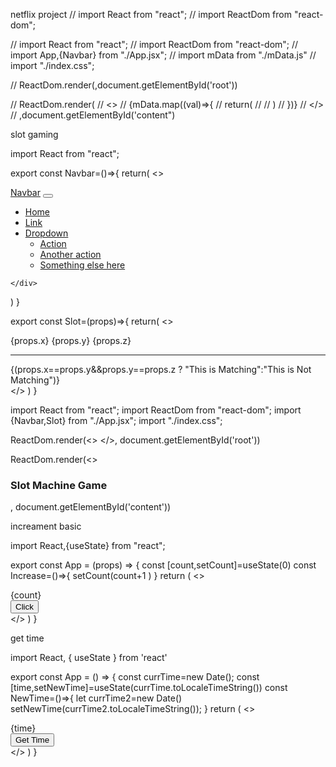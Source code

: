 

netflix project
// import React from "react";
// import ReactDom from "react-dom";

// import React from "react";
// import ReactDom from "react-dom";
// import App,{Navbar} from "./App.jsx";
// import mData from "./mData.js"
// import "./index.css";

// ReactDom.render(<Navbar/>,document.getElementById('root'))

// ReactDom.render(
//     <>
//     {mData.map((val)=>{
//       return(
//           <App key={val.key} imgsrc={val.imgsrc} title={val.title} link={val.link} original={val.original} alt="pic"/>
//       )
//     })}
//     </>
//     ,document.getElementById('content")

slot gaming

import React from "react";

export const Navbar=()=>{
    return(
      <>
      <nav className="navbar navbar-expand-lg navbar-dark bg-dark">
  <div className="container-fluid">
    <a className="navbar-brand" href="#">Navbar</a>
    <button className="navbar-toggler" type="button" data-bs-toggle="collapse" data-bs-target="#navbarSupportedContent" aria-controls="navbarSupportedContent" aria-expanded="false" aria-label="Toggle navigation">
      <span className="navbar-toggler-icon"></span>
    </button>
    <div className="collapse navbar-collapse" id="navbarSupportedContent">
      <ul className="navbar-nav me-auto mb-2 mb-lg-0">
        <li className="nav-item">
          <a className="nav-link active" aria-current="page" href="#">Home</a>
        </li>
        <li className="nav-item">
          <a className="nav-link" href="#">Link</a>
        </li>
        <li className="nav-item dropdown">
          <a className="nav-link dropdown-toggle" href="#" id="navbarDropdown" role="button" data-bs-toggle="dropdown" aria-expanded="false">
            Dropdown
          </a>
          <ul className="dropdown-menu" aria-labelledby="navbarDropdown">
            <li><a className="dropdown-item" href="#">Action</a></li>
            <li><a className="dropdown-item" href="#">Another action</a></li>
            <li><a className="dropdown-item" href="#">Something else here</a></li>
          </ul>
        </li>
      </ul>

    </div>
  </div>
</nav>
      </>
    )
}

export const Slot=(props)=>{
  return(
    <>
    <div className="slot-container">
          <div className="slot-area">
            <div className="emoji-area">
              <span>{props.x}</span>
              <span>{props.y}</span>
              <span>{props.z}</span>
            </div>
            <hr/>
            <div className="result-area text-center">
                {(props.x==props.y&&props.y==props.z ? "This is Matching":"This is Not Matching")}
            </div>
          </div>
    </div>
    </>
  )
}

import React from "react";
import ReactDom from "react-dom";
import {Navbar,Slot}  from "./App.jsx";
import "./index.css";

ReactDom.render(<>
  <Navbar />
</>, document.getElementById('root'))

ReactDom.render(<>
<h3>Slot Machine Game</h3>
  <Slot x="😄" y="😄" z="😄"/>
  <Slot x="😄" y="🎅" z="😄"/>
  <Slot x="🎅" y="🎅" z="🎅"/>
  <Slot x="🎅" y="🎅" z="😄"/>
</>, document.getElementById('content'))


increament basic

import React,{useState} from "react";

export const App = (props) => {
  const [count,setCount]=useState(0)
  const Increase=()=>{
    setCount(count+1 )
  }
  return (
    <>
      <div className="container">
        <div className="top text-center">{count}</div>
        <div className="bottom text-center">
          <button onClick={Increase}>Click</button>
        </div>
      </div>
    </>
  )
}


get time 

import React, { useState } from 'react'

export const App = () => {
  const currTime=new Date();
  const [time,setNewTime]=useState(currTime.toLocaleTimeString())
  const NewTime=()=>{
    let currTime2=new Date()
    setNewTime(currTime2.toLocaleTimeString());
  }
  return (
    <>
    <div className="time-container text-center">
          <div className="top">{time}</div>
          <div className="bottom">
            <button onClick={NewTime}>Get Time</button>
          </div>
    </div>
    </>
  )
}

